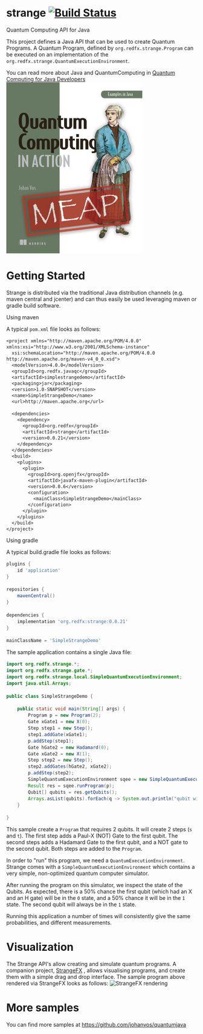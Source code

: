 # strange [![Build Status](https://travis-ci.org/redfx-quantum/strange.svg?branch=master)](https://travis-ci.org/redfx-quantum/strange)
Quantum Computing API for Java

This project defines a Java API that can be used to create Quantum Programs.
A Quantum Program, defined by <code>org.redfx.strange.Program</code> can be executed on an implementation of the 
<code>org.redfx.strange.QuantumExecutionEnvironment</code>.

You can read more about Java and QuantumComputing in [Quantum Computing for Java Developers](https://www.manning.com/books/quantum-computing-for-java-developers?a_aid=quantumjava&a_bid=e5166ab9)
<a href="https://www.manning.com/books/quantum-computing-for-java-developers?a_aid=quantumjava&a_bid=e5166ab9">![Quantum Computing for Developers](https://github.com/johanvos/quantumjava/blob/master/resources/qc.png)</a>


# Getting Started

Strange is distributed via the traditional Java distribution channels (e.g. maven central and jcenter) and can thus easily be used leveraging maven or gradle build software.

Using maven

A typical `pom.xml` file looks as follows:

```maven
<project xmlns="http://maven.apache.org/POM/4.0.0" xmlns:xsi="http://www.w3.org/2001/XMLSchema-instance"
  xsi:schemaLocation="http://maven.apache.org/POM/4.0.0 http://maven.apache.org/maven-v4_0_0.xsd">
  <modelVersion>4.0.0</modelVersion>
  <groupId>org.redfx.javaqc</groupId>
  <artifactId>simplestrangedemo</artifactId>
  <packaging>jar</packaging>
  <version>1.0-SNAPSHOT</version>
  <name>SimpleStrangeDemo</name>
  <url>http://maven.apache.org</url>

  <dependencies>
    <dependency>
      <groupId>org.redfx</groupId>
      <artifactId>strange</artifactId>
      <version>0.0.21</version>
    </dependency>
  </dependencies>
  <build> 
    <plugins>
      <plugin>
        <groupId>org.openjfx</groupId>
        <artifactId>javafx-maven-plugin</artifactId>
        <version>0.0.6</version>
        <configuration>
          <mainClass>SimpleStrangeDemo</mainClass>
        </configuration>
      </plugin>
    </plugins>
  </build>
</project>

```
Using gradle

A typical build.gradle file looks as follows:
```gradle
plugins {
    id 'application'
}

repositories {
    mavenCentral()
}

dependencies {
    implementation 'org.redfx:strange:0.0.21'
}

mainClassName = 'SimpleStrangeDemo'

```

The sample application contains a single Java file:
```java
import org.redfx.strange.*;
import org.redfx.strange.gate.*;
import org.redfx.strange.local.SimpleQuantumExecutionEnvironment;
import java.util.Arrays;

public class SimpleStrangeDemo {

    public static void main(String[] args) {
        Program p = new Program(2);
        Gate xGate1 = new X(0); 
        Step step1 = new Step();
        step1.addGate(xGate1);
        p.addStep(step1);
        Gate hGate2 = new Hadamard(0);
        Gate xGate2 = new X(1);
        Step step2 = new Step();
        step2.addGates(hGate2, xGate2);
        p.addStep(step2);
        SimpleQuantumExecutionEnvironment sqee = new SimpleQuantumExecutionEnvironment();
        Result res = sqee.runProgram(p);
        Qubit[] qubits = res.getQubits();
        Arrays.asList(qubits).forEach(q -> System.out.println("qubit with probability on 1 = "+q.getProbability()+", measured it gives "+ q.measure()));
    }

}
```

This sample create a <code>Program</code> that requires 2 qubits. It will create 2 steps (<code>s</code> and <code>t</code>).
The first step adds a Paul-X (NOT) Gate to the first qubit. 
The second steps adds a Hadamard Gate to the first qubit, and a NOT gate to the second qubit.
Both steps are added to the <code>Program</code>.

In order to "run" this program, we need a <code>QuantumExecutionEnvironment</code>. Strange comes with a 
<code>SimpleQuantumExecutionEnvironment</code> which contains a very simple, non-optimized quantum computer simulator.

After running the program on this simulator, we inspect the state of the Qubits. As expected, there is a 50% chance the first qubit (which had an X and an H gate) will be in the <code>0</code> state, and a 50% chance it will be in the <code>1</code> state. The second qubit will always be in the <code>1</code> state.


Running this application a number of times will consistently give the same probabilities, and different measurements.

# Visualization

The Strange API's allow creating and simulate quantum programs. A companion project, [StrangeFX](https://github.com/redfx-quantum/strangefx) , allows visualising programs, and create them with a simple drag and drop interface. The sample program above rendered via StrangeFX looks as follows:
![StrangeFX rendering](https://github.com/redfx-quantum/strangefx/blob/master/docs/images/simpleview.png)

# More samples
You can find more samples at https://github.com/johanvos/quantumjava
